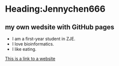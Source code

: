 # Heading:Jennychen666
## my own wedsite with GitHub pages

- I am a first-year student in ZJE.
- I love bioinformatics.
- I like eating.

[This is a link to a website](https://github.com/)

